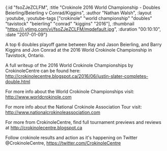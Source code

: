 {:id "fsoZJeZCLFM",
 :title
 "Crokinole 2016 World Championship - Doubles Beierling/Beierling v Conrad/Kiggins",
 :author "Nathan Walsh",
 :layout :youtube,
 :youtube-tags
 ["crokinole"
  "world championship"
  "doubles"
  "tavistock"
  "beierling"
  "conrad"
  "kiggins"
  "2016"],
 :thumbnail "https://i.ytimg.com/vi/fsoZJeZCLFM/mqdefault.jpg",
 :duration "00:10:10",
 :date "2017-01-09"}

A top 6 doubles playoff game between Ray and Jason Beierling, and Barry Kiggins and Jon Conrad at the 2016 World Crokinole Championship in Tavistock, Ontario.

A full writeup of the 2016 World Crokinole Championships by CrokinoleCentre can be found here: http://crokinolecentre.blogspot.ca/2016/06/justin-slater-completes-double.html

For more info about the World Crokinole Championships visit: http://www.worldcrokinole.com

For more info about the National Crokinole Association Tour visit: http://www.nationalcrokinoleassociation.com

For more from CrokinoleCentre, find full tournament previews and reviews at http://crokinolecentre.blogspot.ca

Follow crokinole results and action as it's happening on Twitter @CrokinoleCentre, https://twitter.com/CrokinoleCentre
